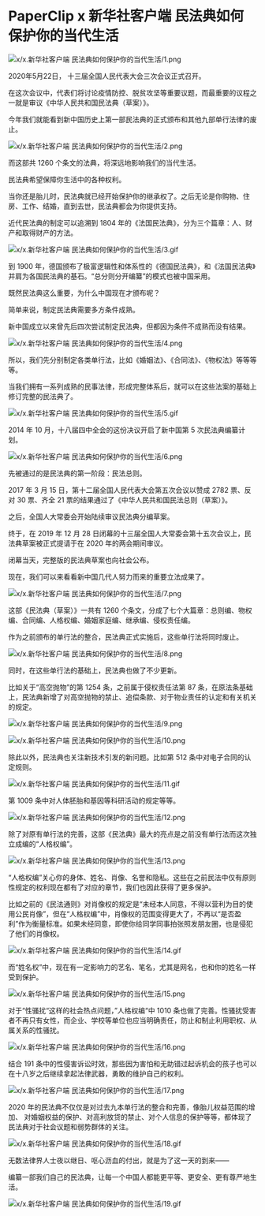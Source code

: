# PaperClip x 新华社客户端 民法典如何保护你的当代生活

![x/x.新华社客户端 民法典如何保护你的当代生活/1.png](https://file.hsyhx.top/iPaperClipICU/web/assets/image/文字稿/x/x.新华社客户端%20民法典如何保护你的当代生活/1.png?imageMogr2/format/avif)

2020年5月22日， 十三届全国人民代表大会三次会议正式召开。

在这次会议中，代表们将讨论疫情防控、脱贫攻坚等重要议题，而最重要的议程之一就是审议《中华人民共和国民法典（草案）》。

今年我们就能看到新中国历史上第一部民法典的正式颁布和其他九部单行法律的废止。

![x/x.新华社客户端 民法典如何保护你的当代生活/2.png](https://file.hsyhx.top/iPaperClipICU/web/assets/image/文字稿/x/x.新华社客户端%20民法典如何保护你的当代生活/2.png?imageMogr2/format/avif)

而这部共 1260 个条文的法典，将深远地影响我们的当代生活。

民法典希望保障你生活中的各种权利。

当你还是胎儿时，民法典就已经开始保护你的继承权了。之后无论是你购物、住房、工作、结婚，直到去世，民法典都会为你提供支持。

近代民法典的制定可以追溯到 1804 年的《法国民法典》，分为三个篇章：人、财产和取得财产的方法。

![x/x.新华社客户端 民法典如何保护你的当代生活/3.gif](https://file.hsyhx.top/iPaperClipICU/web/assets/image/文字稿/x/x.新华社客户端%20民法典如何保护你的当代生活/3.gif?imageMogr2/format/avif)

到 1900 年，德国颁布了极富逻辑性和体系性的《德国民法典》，和《法国民法典》并肩为各国民法典的基石。“总分则分开编纂”的模式也被中国采用。

既然民法典这么重要，为什么中国现在才颁布呢？

简单来说，制定民法典需要多方条件成熟。

新中国成立以来曾先后四次尝试制定民法典，但都因为条件不成熟而没有结果。

![x/x.新华社客户端 民法典如何保护你的当代生活/4.png](https://file.hsyhx.top/iPaperClipICU/web/assets/image/文字稿/x/x.新华社客户端%20民法典如何保护你的当代生活/4.png?imageMogr2/format/avif)

所以，我们先分别制定各类单行法，比如《婚姻法》、《合同法》、《物权法》等等等等。

当我们拥有一系列成熟的民事法律，形成完整体系后，就可以在这些法案的基础上修订完整的民法典了。

![x/x.新华社客户端 民法典如何保护你的当代生活/5.gif](https://file.hsyhx.top/iPaperClipICU/web/assets/image/文字稿/x/x.新华社客户端%20民法典如何保护你的当代生活/5.gif?imageMogr2/format/avif)

2014 年 10 月，十八届四中全会的这份决议开启了新中国第 5 次民法典编纂计划。

![x/x.新华社客户端 民法典如何保护你的当代生活/6.png](https://file.hsyhx.top/iPaperClipICU/web/assets/image/文字稿/x/x.新华社客户端%20民法典如何保护你的当代生活/6.png?imageMogr2/format/avif)

先被通过的是民法典的第一阶段：民法总则。

2017 年 3 月 15 日，第十二届全国人民代表大会第五次会议以赞成 2782 票、反对 30 票、齐全 21 票的结果通过了《中华人民共和国民法总则（草案）》。

之后，全国人大常委会开始陆续审议民法典分编草案。

终于，在 2019 年 12 月 28 日闭幕的十三届全国人大常委会第十五次会议上，民法典草案被正式提请于在 2020 年的两会期间审议。

闭幕当天，完整版的民法典草案也向社会公布。

现在，我们可以来看看新中国几代人努力而来的重要立法成果了。

![x/x.新华社客户端 民法典如何保护你的当代生活/7.png](https://file.hsyhx.top/iPaperClipICU/web/assets/image/文字稿/x/x.新华社客户端%20民法典如何保护你的当代生活/7.png?imageMogr2/format/avif)

这部《民法典（草案）》一共有 1260 个条文，分成了七个大篇章：总则编、物权编、合同编、人格权编、婚姻家庭编、继承编、侵权责任编。

作为之前颁布的单行法的整合，民法典正式实施后，这些单行法将同时废止。

![x/x.新华社客户端 民法典如何保护你的当代生活/8.png](https://file.hsyhx.top/iPaperClipICU/web/assets/image/文字稿/x/x.新华社客户端%20民法典如何保护你的当代生活/8.png?imageMogr2/format/avif)

同时，在这些单行法的基础上，民法典也做了不少更新。

比如关于“高空抛物”的第 1254 条，之前属于侵权责任法第 87 条，在原法条基础上，民法典新增了对高空抛物的禁止、追偿条款、对于物业责任的认定和有关机关的规定。

![x/x.新华社客户端 民法典如何保护你的当代生活/9.png](https://file.hsyhx.top/iPaperClipICU/web/assets/image/文字稿/x/x.新华社客户端%20民法典如何保护你的当代生活/9.png?imageMogr2/format/avif)

![x/x.新华社客户端 民法典如何保护你的当代生活/10.png](https://file.hsyhx.top/iPaperClipICU/web/assets/image/文字稿/x/x.新华社客户端%20民法典如何保护你的当代生活/10.png?imageMogr2/format/avif)

除此以外，民法典也关注新技术引发的新问题。比如第 512 条中对电子合同的认定规则。

![x/x.新华社客户端 民法典如何保护你的当代生活/11.gif](https://file.hsyhx.top/iPaperClipICU/web/assets/image/文字稿/x/x.新华社客户端%20民法典如何保护你的当代生活/11.gif?imageMogr2/format/avif)

第 1009 条中对人体胚胎和基因等科研活动的规定等等。

![x/x.新华社客户端 民法典如何保护你的当代生活/12.png](https://file.hsyhx.top/iPaperClipICU/web/assets/image/文字稿/x/x.新华社客户端%20民法典如何保护你的当代生活/12.png?imageMogr2/format/avif)

除了对原有单行法的完善，这部《民法典》最大的亮点是之前没有单行法而这次独立成编的“人格权编”。

![x/x.新华社客户端 民法典如何保护你的当代生活/13.png](https://file.hsyhx.top/iPaperClipICU/web/assets/image/文字稿/x/x.新华社客户端%20民法典如何保护你的当代生活/13.png?imageMogr2/format/avif)

“人格权编”关心你的身体、姓名、肖像、名誉和隐私。这些在之前民法中仅有原则性规定的权利现在都有了对应的章节，我们也因此获得了更多保护。

比如之前的《民法通则》对肖像权的规定是“未经本人同意，不得以营利为目的使用公民肖像”，但在“人格权编”中，肖像权的范围变得更大了，不再以“是否盈利”作为衡量标准。如果未经同意，即使你给同学同事拍张照发朋友圈，也是侵犯了他们的肖像权。

![x/x.新华社客户端 民法典如何保护你的当代生活/14.gif](https://file.hsyhx.top/iPaperClipICU/web/assets/image/文字稿/x/x.新华社客户端%20民法典如何保护你的当代生活/14.gif?imageMogr2/format/avif)

而“姓名权”中，现在有一定影响力的艺名、笔名，尤其是网名，也和你的姓名一样受到保护。

![x/x.新华社客户端 民法典如何保护你的当代生活/15.png](https://file.hsyhx.top/iPaperClipICU/web/assets/image/文字稿/x/x.新华社客户端%20民法典如何保护你的当代生活/15.png?imageMogr2/format/avif)

对于“性骚扰“这样的社会热点问题，”人格权编“中 1010 条也做了完善。性骚扰受害者不再只有女性，而企业、学校等单位也应当明确责任，防止和制止利用职权、从属关系的性骚扰。

![x/x.新华社客户端 民法典如何保护你的当代生活/16.png](https://file.hsyhx.top/iPaperClipICU/web/assets/image/文字稿/x/x.新华社客户端%20民法典如何保护你的当代生活/16.png?imageMogr2/format/avif)

结合 191 条中的性侵害诉讼时效，那些因为害怕和无助错过起诉机会的孩子也可以在十八岁之后继续拿起法律武器，勇敢的维护自己的权利。

![x/x.新华社客户端 民法典如何保护你的当代生活/17.png](https://file.hsyhx.top/iPaperClipICU/web/assets/image/文字稿/x/x.新华社客户端%20民法典如何保护你的当代生活/17.png?imageMogr2/format/avif)

2020 年的民法典不仅仅是对过去九本单行法的整合和完善，像胎儿权益范围的增加、 对婚姻权益的保护、对高利放贷的禁止、对个人信息的保护等等，都体现了民法典对于社会议题和弱势群体的关注。

![x/x.新华社客户端 民法典如何保护你的当代生活/18.gif](https://file.hsyhx.top/iPaperClipICU/web/assets/image/文字稿/x/x.新华社客户端%20民法典如何保护你的当代生活/18.gif?imageMogr2/format/avif)

无数法律界人士夜以继日、呕心沥血的付出，就是为了这一天的到来——

编纂一部我们自己的民法典，让每一个中国人都能更平等、更安全、更有尊严地生活。

![x/x.新华社客户端 民法典如何保护你的当代生活/19.gif](https://file.hsyhx.top/iPaperClipICU/web/assets/image/文字稿/x/x.新华社客户端%20民法典如何保护你的当代生活/19.gif?imageMogr2/format/avif)
